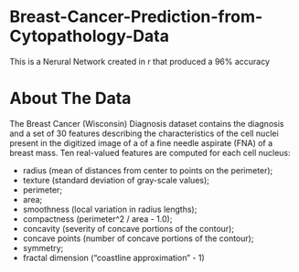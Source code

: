 # Breast-Cancer-Prediction-from-Cytopathology-Data
This is a Nerural Network created in r that produced a 96% accuracy 
# About The Data
The Breast Cancer (Wisconsin) Diagnosis dataset contains the diagnosis and a set of 30 features describing the characteristics of the cell nuclei present in the digitized image of a of a fine needle aspirate (FNA) of a breast mass. Ten real-valued features are computed for each cell nucleus:
+ radius (mean of distances from center to points on the perimeter);
+ texture (standard deviation of gray-scale values);
+ perimeter;
+ area;
+ smoothness (local variation in radius lengths);
+ compactness (perimeter^2 / area - 1.0);
+ concavity (severity of concave portions of the contour);
+ concave points (number of concave portions of the contour);
+ symmetry;
+ fractal dimension (“coastline approximation” - 1)

